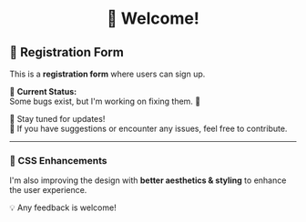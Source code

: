 <h1 align="center">👋 Welcome!</h1>

## 📝 Registration Form  
This is a **registration form** where users can sign up.  

🚧 **Current Status:**  
Some bugs exist, but I'm working on fixing them. 🔧  

🔹 Stay tuned for updates!  
🔹 If you have suggestions or encounter any issues, feel free to contribute.  

---

### 🎨 CSS Enhancements  
I'm also improving the design with **better aesthetics & styling** to enhance the user experience.  

💡 Any feedback is welcome!  
